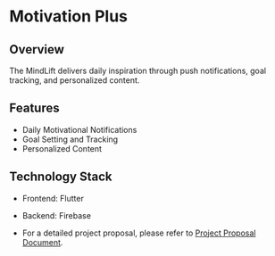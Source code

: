 # Motivation Plus

## Overview

The MindLift delivers daily inspiration through push notifications, goal tracking, and personalized content.

## Features

- Daily Motivational Notifications
- Goal Setting and Tracking
- Personalized Content

## Technology Stack

- Frontend: Flutter
- Backend: Firebase

- For a detailed project proposal, please refer to [Project Proposal Document](docs/motivation-plus-project-proposal.pdf).
